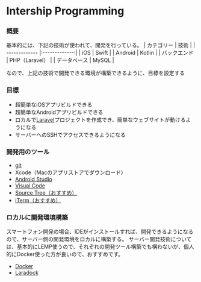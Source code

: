 # Intership Programming
### 概要
基本的には、下記の技術が使われて、開発を行っている。
  | カテゴリー        | 技術          |
  | ------------- |:-------------:|
  | iOS      | Swift |
  | Android      | Kotlin |
  | バックエンド      | PHP（Laravel） |
  | データベース      | MySQL |


  なので、上記の技術で開発できる環境が構築できるように、目標を設定する
  
### 目標
  * 超簡単なiOSアプリビルドできる
  * 超簡単なAndroidアプリビルドできる
  * ロカルで[Laravel](https://laravel.com/)プロジェクトを作成でき、簡単なウェブサイトが動けるようになる
  * サーバーへのSSHでアクセスできるようになる

### 開発用のツール
* [git](https://git-scm.com/)
* Xcode（Macのアプリストアでダウンロード）
* [Android Studio](https://developer.android.com/studio)
* [Visual Code](https://code.visualstudio.com/)
* [Source Tree（おすすめ）](https://www.sourcetreeapp.com/)
* [iTerm（おすすめ）](https://www.iterm2.com/)

### ロカルに開発環境構築
  スマートフォン開発の場合、IDEがインストールすれば、開発できるようになるので、サーバー側の開発環境をロカルに構築する。
  サーバー開発技術については、基本的にLEMP使うので、それぞれの開発ツール構築でも構わないが、個人的にDocker使った方が良いので、おすすめです。
  
* [Docker](https://www.docker.com/)
* [Laradock](https://laradock.io/)

